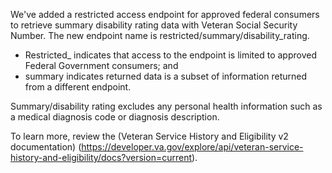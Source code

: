 We've added a restricted access endpoint for approved federal consumers to retrieve summary disability rating data with Veteran Social Security Number. The new endpoint name is restricted/summary/disability_rating. 

- Restricted_ indicates that access to the endpoint is limited to approved Federal Government consumers; and
- summary indicates returned data is a subset of information returned from a different endpoint.  

Summary/disability rating excludes any personal health information such as a medical diagnosis code or diagnosis description.  

To learn more, review the (Veteran Service History and Eligibility v2 documentation) (https://developer.va.gov/explore/api/veteran-service-history-and-eligibility/docs?version=current).

